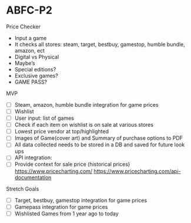 # ABFC-P2
Price Checker
 - Input a game
 - It checks all stores: steam, target, bestbuy, gamestop, humble bundle, amazon, ect
 - Digital vs Physical
 - Maybe’s
 - Special editions?
 - Exclusive games?
 - GAME PASS?

MVP
- [ ] Steam, amazon, humble bundle integration for game prices
- [ ] Wishlist
- [ ] User input: list of games
- [ ] Check if each item on wishlist is on sale at various stores
- [ ] Lowest price vendor at top/highlighted 
- [ ] Images of Game(cover art) and Summary of purchase options to PDF
- [ ] All data collected needs to be stored in a DB and saved for future look ups
- [ ] API integration: 
- [ ] Provide context for sale price (historical prices)
https://www.pricecharting.com/
https://www.pricecharting.com/api-documentation

Stretch Goals
- [ ] Target, bestbuy, gamestop integration for game prices
- [ ] Gamepass integration for game prices
- [ ] Wishlisted Games from 1 year ago to today
